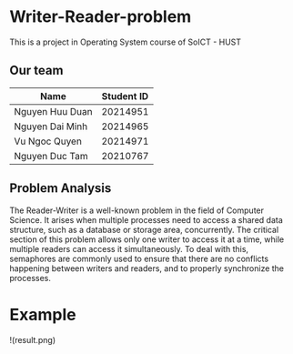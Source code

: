 # Writer-Reader-problem

This is a project in Operating System course of SoICT - HUST

## Our team
| Name            | Student ID | 
|-----------------|------------|
| Nguyen Huu Duan | 20214951   | 
| Nguyen Dai Minh | 20214965   | 
| Vu Ngoc Quyen   | 20214971   | 
| Nguyen Duc Tam  | 20210767   | 

## Problem Analysis
The Reader-Writer is a well-known problem in the field of Computer Science. It arises when multiple processes need to access a shared data structure, such as a database or storage area, concurrently. The critical section of this problem allows only one writer to access it at a time, while multiple readers can access it simultaneously. To deal with this, semaphores are commonly used to ensure that there are no conflicts happening between writers and readers, and to properly synchronize the processes.

# Example
!(result.png)